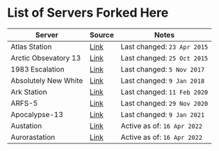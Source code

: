 # List of Servers Forked Here

Server                  |Source                                                                |Notes
------------------------|----------------------------------------------------------------------|--------
Atlas Station           |[Link](https://github.com/SS13-Source-Archive/AtlasStation)           |Last changed: `23 Apr 2015`
Arctic Obsevatory 13    |[Link](https://github.com/SS13-Source-Archive/arctic-observatory-13)  |Last changed: `25 Oct 2015`
1983 Escalation         |[Link](https://github.com/SS13-Source-Archive/1983-Escalation)        |Last changed:  `5 Nov 2017`
Absolutely New White    |[Link](https://github.com/SS13-Source-Archive/absolutelynewwhite)     |Last changed:  `9 Jan 2018`
Ark Station             |[Link](https://github.com/SS13-Source-Archive/Ark-Station)            |Last changed: `11 Feb 2020`
ARFS-5                  |[Link](https://github.com/SS13-Source-Archive/ARFS-5)                 |Last changed: `29 Nov 2020`
Apocalypse-13           |[Link](https://github.com/SS13-Source-Archive/Apocalypse-13)          |Last changed:  `9 Jan 2021`
Austation               |[Link](https://github.com/SS13-Source-Archive/austation)              |Active as of: `16 Apr 2022`
Aurorastation           |[Link](https://github.com/SS13-Source-Archive/Aurora.3)               |Active as of: `16 Apr 2022`
